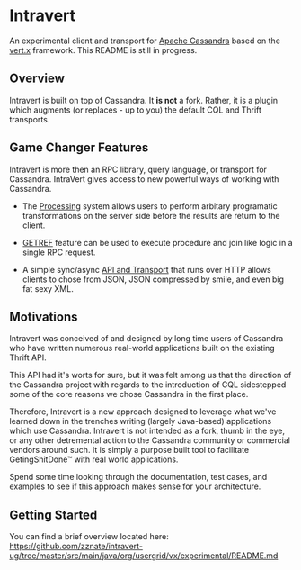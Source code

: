# Intravert
An experimental client and transport for [Apache Cassandra](http://cassandra.apache.org) based on the [vert.x](http://vertx.io) framework. This README is still in progress.

## Overview
Intravert is built on top of Cassandra. It **is not** a fork. Rather, it is a plugin which augments (or replaces - up to you) the default CQL and Thrift transports. 

## Game Changer Features
Intravert is more then an RPC library, query language, or transport for Cassandra. IntraVert gives access to new powerful ways of working with Cassandra.

* The [Processing](https://github.com/zznate/intravert-ug/blob/master/src/main/java/org/usergrid/vx/experimental/PROCESSING.md) system allows users to perform arbitary programatic transformations on the server side before the results are return to the client.

* [GETREF](https://github.com/zznate/intravert-ug/blob/master/src/main/java/org/usergrid/vx/experimental/GETREF.md) feature can be used to execute procedure and join like logic in a single RPC request.

* A simple sync/async [API and Transport](https://github.com/zznate/intravert-ug/blob/master/src/main/java/org/usergrid/vx/experimental/JSON.md) that runs over HTTP allows clients to chose from JSON, JSON compressed by smile, and even big fat sexy XML.

## Motivations
Intravert was conceived of and designed by long time users of Cassandra who have written numerous real-world applications built on the existing Thrift API. 

This API had it's worts for sure, but it was felt among us that the direction of the Cassandra project with regards to the introduction of CQL sidestepped some of the core reasons we chose Cassandra in the first place. 

Therefore, Intravert is a new approach designed to leverage what we've learned down in the trenches writing (largely Java-based) applications which use Cassandra. Intravert is not intended as a fork, thumb in the eye, or any other detremental action to the Cassandra community or commercial vendors around such. It is simply a purpose built tool to facilitate GetingShitDone™ with real world applications.

Spend some time looking through the documentation, test cases, and examples to see if this approach makes sense for your architecture. 

## Getting Started
You can find a brief overview located here:
<https://github.com/zznate/intravert-ug/tree/master/src/main/java/org/usergrid/vx/experimental/README.md>
